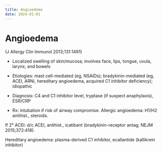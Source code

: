 ```yaml
---
title: Angioedema
date: 2024-01-01
---
```

# Angioedema


(J Allergy Clin Immunol 2013;131:1491)

* Localized swelling of skin/mucosa; involves face, lips, tongue, uvula, larynx, and bowels

* Etiologies: mast cell-mediated (eg, NSAIDs); bradykinin-mediated (eg, ACEI, ARNi, hereditary angioedema, acquired C1 inhibitor deficiency); idiopathic

* Diagnosis: C4 and C1 inhibitor level, tryptase (if suspect anaphylaxis), ESR/CRP

* Rx: intubation if risk of airway compromise. Allergic angioedema: H1/H2 antihist., steroids.

If 2° ACEI: d/c ACEI, antihist., icatibant (bradykinin-receptor antag; NEJM 2015;372:418).

Hereditary angioedema: plasma-derived C1 inhibitor, ecallantide (kallikrein inhibitor)
